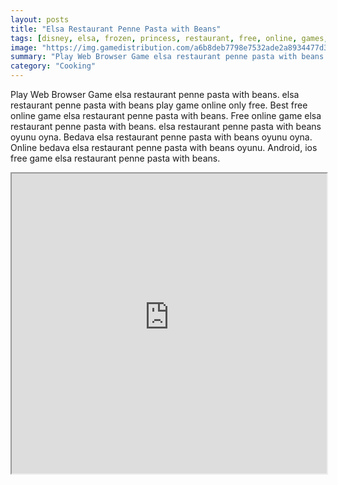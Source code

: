 ```yaml
---
layout: posts
title: "Elsa Restaurant Penne Pasta with Beans"
tags: [disney, elsa, frozen, princess, restaurant, free, online, games, oyna, game, free, games, play, play, games]
image: "https://img.gamedistribution.com/a6b8deb7798e7532ade2a8934477d3ce.jpg"
summary: "Play Web Browser Game elsa restaurant penne pasta with beans. elsa restaurant penne pasta with beans play game online only free. Best free online game elsa restaurant penne pasta with beans. Free online game elsa restaurant penne pasta with beans. elsa restaurant penne pasta with beans oyunu oyna. Bedava elsa restaurant penne pasta with beans oyunu oyna. Online bedava elsa restaurant penne pasta with beans oyunu. Android, ios free game elsa restaurant penne pasta with beans."
category: "Cooking"
---
```


Play Web Browser Game elsa restaurant penne pasta with beans. elsa restaurant penne pasta with beans play game online only free. Best free online game elsa restaurant penne pasta with beans. Free online game elsa restaurant penne pasta with beans. elsa restaurant penne pasta with beans oyunu oyna. Bedava elsa restaurant penne pasta with beans oyunu oyna. Online bedava elsa restaurant penne pasta with beans oyunu. Android, ios free game elsa restaurant penne pasta with beans.

<iframe width="100%" height="480px;" src="https://flash.gamedistribution.com?game=a6b8deb7798e7532ade2a8934477d3ce"></iframe>
